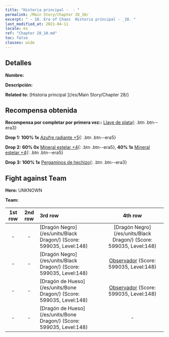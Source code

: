 ```yaml
---
title: "Historia principal -  - "
permalink: /Main Story/Chapter 28_10/
excerpt: " - 10. Era of Chaos  Historia principal - _10. "
last_modified_at: 2021-04-11
locale: es
ref: "Chapter 28_10.md"
toc: false
classes: wide
---
```


## Detalles

 **Nombre:** 

 **Descripción:** 

 **Related to:** [Historia principal ](/es/Main Story/Chapter 28/)

## Recompensa obtenida

 **Recompensa por completar por primera vez::** [Llave de plata](/es/Items/con_693/){: .btn .btn--era3}

 **Drop 1:** **100% 1x** [Azufre radiante +5](/es/Items/mat_99/){: .btn .btn--era5}

 **Drop 2:** **60% 0x** [Mineral estelar +4](/es/Items/mat_89/){: .btn .btn--era5}, **40% 1x** [Mineral estelar +4](/es/Items/mat_89/){: .btn .btn--era5}

 **Drop 3:** **100% 1x** [Pergaminos de hechizo](/es/Items/con_694/){: .btn .btn--era3}


## Fight against Team
 **Hero:** UNKNOWN

 **Team:**


  | 1st row | 2nd row | 3rd row | 4th row |
  |:----:|:----:|:----|:----:|
  | - | - | [Dragón Negro](/es/units/Black Dragon/) (Score: 599035, Level:148)  | [Dragón Negro](/es/units/Black Dragon/) (Score: 599035, Level:148)  |
  | - | - | [Dragón Negro](/es/units/Black Dragon/) (Score: 599035, Level:148)  | [Observador](/es/units/Beholder/) (Score: 599035, Level:148)  |
  | - | - | [Dragón de Hueso](/es/units/Bone Dragon/) (Score: 599035, Level:148)  | [Observador](/es/units/Beholder/) (Score: 599035, Level:148)  |
  | - | - | [Dragón de Hueso](/es/units/Bone Dragon/) (Score: 599035, Level:148)  | - |


